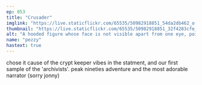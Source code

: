 ```yaml
---
ep: 053
title: "Crusader"
imglink: "https://live.staticflickr.com/65535/50982918851_54da2db462_o.jpg"
thumbnail: "https://live.staticflickr.com/65535/50982918851_32f4283cfe_q.jpg"
alt: "A hooded figure whose face is not visible apart from one eye, pointing towards the viewer. Behind them is a brick wall featuring shelves of scrolls. Along the top is written "I don't know at what point I started screaming""
name: "pezzy"
hastext: true
---
```

chose it cause of the crypt keeper vibes in the statment, and our first sample of the 'archivists'. peak nineties adventure and the most adorable narrator (sorry jonny)
